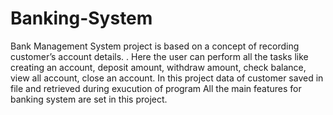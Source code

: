# Banking-System

Bank Management System project is based on a concept of recording customer’s account details. . Here the user can perform all the tasks like creating an account, deposit amount, withdraw amount, check balance, view all account, close an account. In this project data of customer saved in file and retrieved during exucution of program All the main features for banking system are set in this project.

 
